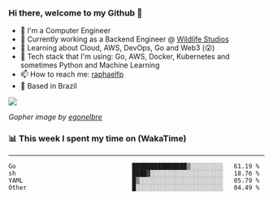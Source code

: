 ### Hi there, welcome to my Github 👋

- 📖 I'm a Computer Engineer
- 🔭 Currently working as a Backend Engineer @ [Wildlife Studios](https://wildlifestudios.com/)
- 🌱 Learning about Cloud, AWS, DevOps, Go and Web3 (😲)
- 🚀 Tech stack that I'm using: Go, AWS, Docker, Kubernetes and sometimes Python and Machine Learning
- 📫 How to reach me: [raphaelfp](https://linkedin.com/in/raphaelfp)
- 🏡 Based in Brazil

![](https://github.com/raphaelfp/gophers/blob/master/.thumb/animation/morning-coffee-3x.gif)

*Gopher image by [egonelbre](https://github.com/egonelbre/)*

### 📊 This week I spent my time on (WakaTime)

---

<!--START_SECTION:waka-->

```text
Go                                ███████████████▒░░░░░░░░░   61.19 %
sh                                ████▓░░░░░░░░░░░░░░░░░░░░   18.76 %
YAML                              █▒░░░░░░░░░░░░░░░░░░░░░░░   05.79 %
Other                             █░░░░░░░░░░░░░░░░░░░░░░░░   04.49 %
```

<!--END_SECTION:waka-->
